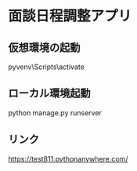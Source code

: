 # 面談日程調整アプリ

## 仮想環境の起動
pyvenv\Scripts\activate

## ローカル環境起動
python manage.py runserver

## リンク
https://test811.pythonanywhere.com/

